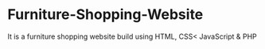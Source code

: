 # Furniture-Shopping-Website
It is a furniture shopping website build using HTML, CSS&lt; JavaScript &amp; PHP
